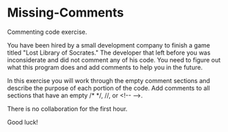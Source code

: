 # Missing-Comments
Commenting code exercise.

You have been hired by a small development company to finish
a game titled "Lost Library of Socrates." The developer that left
before you was inconsiderate and did not comment any of his code.
You need to figure out what this program does and add comments to
help you in the future.

In this exercise you will work through the empty comment sections
and describe the purpose of each portion of the code.
Add comments to all sections that have an empty /* */, //, or \<!-- -->.

There is no collaboration for the first hour.

Good luck!

